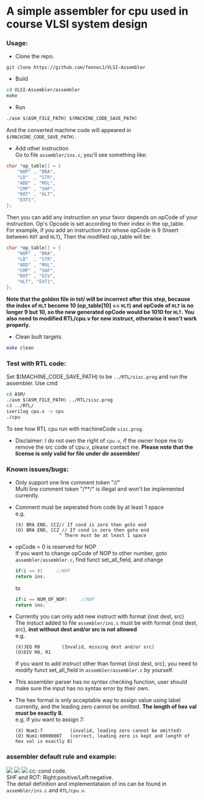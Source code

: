 # A simple assembler for cpu used in course VLSI system design

### Usage:
* Clone the repo.
```
git clone https://github.com/fennecJ/VLSI-Assembler
```
* Build
```bash
cd VLSI-Assembler/assembler
make
```
* Run
```bash
./asm $(ASM_FILE_PATH) $(MACHINE_CODE_SAVE_PATH)
```
And the converted machine code will appeared in `$(MACHINE_CODE_SAVE_PATH)`.  

* Add other instruction  
Go to file `assembler/ins.c`, you'll see something like:  
```c
char *op_table[] = {
    "NOP" , "BRA",
    "LD"  , "STR",
    "ADD" , "MUL",
    "CMP" , "SHF",
    "ROT" , "HLT",
    "EXT1", 
};
```
Then you can add any instruction on your favor depends on opCode of your instruction. Op's Opcode is set according to their index in the op_table.  
For example, if you add an instruction `DIV` whose opCode is 9 (Insert between `ROT` and `HLT`),
Then the modified op_table will be:  
```c
char *op_table[] = {
    "NOP" , "BRA",
    "LD"  , "STR",
    "ADD" , "MUL",
    "CMP" , "SHF",
    "ROT" , "DIV",
    "HLT", "EXT1", 
};
```
**Note that the golden file in tst/ will be incorrect after this step, because the index of `HLT` become 10 (op_table[10] == `HLT`) and opCode of `HLT` is no longer 9 but 10, so the new generated opCode would be 1010 for `HLT`. You also need to modified RTL/cpu.v for new instruct, otherwise it won't work properly.**

* Clean built targets
```bash
make clean
```

### Test with RTL code:
Set $(MACHINE_CODE_SAVE_PATH) to be `../RTL/sisc.prog` and run the assembler.
Use cmd
```bash
cd ASM/
./asm $(ASM_FILE_PATH) ../RTL/sisc.prog
cd ../RTL/
iverilog cpu.v -o cpu
./cpu
```
To see how RTL cpu run with machineCode `sisc.prog`.
* Disclaimer: I do not own the right of `cpu.v`, if the owner hope me to remove the src code of cpu.v, please contact me. 
**Please note that the license is only valid for file under dir assembler/**

### Known issues/bugs:
* Only support one line comment token "//"  
    Multi line comment token "/**/" is illegal and won't be implemented currently.  

* Comment must be seperated from code by at least 1 space  
    e.g.
    ```
    (X) BRA END, CCZ// If cond is zero then goto end
    (O) BRA END, CCZ // If cond is zero then goto end
                    ^ There must be at least 1 space
    ```

* opCode = 0 is reserved for NOP  
    If you want to change opCode of NOP to other number, goto `assembler/assembler.c`, find funct set_all_field, and change  
    ```c
    if(i == 0)     //NOP
    return ins;
    ```
    to   
    ```c
    if(i == NUM_OF_NOP)     //NOP
    return ins;
    ```

* Currently you can only add new instruct with format {inst dest, src}  
    The instuct added to file `assembler/ins.c` must be with format {inst dest, src}, **inst without dest and/or src is not allowed**  
    e.g.
    ```
    (X)JEQ R0        (Invalid, missing dest and/or src) 
    (O)DIV R0, R1
    ```
    If you want to add instruct other than format {inst dest, src}, you need to modify funct set_all_field in `assembler/assembler.c` by yourself.  

* This assembler parser has no syntax checking function, user should make sure the input has no syntax error by their own.  

* The hex format is only acceptable way to assign value using label currently, and the leading zero cannot be omitted. **The length of hex val must be exactly 8.**  
    e.g.  If you want to assign 7:    
    ```  
    (X) Num1:7          (invalid, leading zero cannot be omitted)  
    (O) Num1:00000007   (correct, leading zero is kept and length of hex val is exactly 8)  
    ```

### assembler default rule and example:
![](https://i.imgur.com/LEm5Pbf.png)
![](https://i.imgur.com/tmiaJ35.png)
![](https://i.imgur.com/u2PhSsx.png)
cc: cond code.  
SHF and ROT: Right:positive/Left:negative.  
The detail definition and implementataion of ins can be found in `assembler/ins.c` and `RTL/cpu.v`.